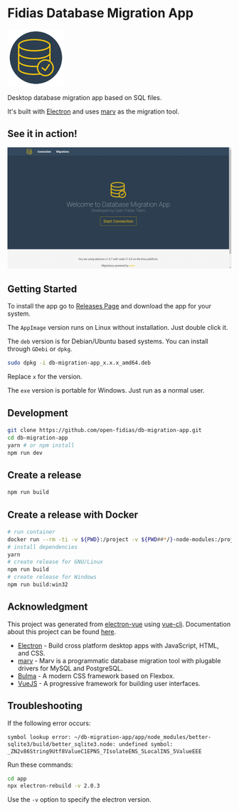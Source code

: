 # Fidias Database Migration App

![logo](docs/img/logo.png)

Desktop database migration app based on SQL files.

It's built with [Electron](https://electron.atom.io/)
and uses [marv](https://github.com/guidesmiths/marv) as the migration tool.

## See it in action!

![app-in-action](docs/img/app-in-action.gif)

## Getting Started

To install the app go to [Releases Page](https://github.com/open-fidias/db-migration-app/releases)
and download the app for your system.

The `AppImage` version runs on Linux without installation. Just double click it.

The `deb` version is for Debian/Ubuntu based systems. You can install through
`GDebi` or `dpkg`.

```bash
sudo dpkg -i db-migration-app_x.x.x_amd64.deb
```

Replace `x` for the version.

The `exe` version is portable for Windows. Just run as a normal user.

## Development

```bash
git clone https://github.com/open-fidias/db-migration-app.git
cd db-migration-app
yarn # or npm install
npm run dev
```

## Create a release

```bash
npm run build
```

## Create a release with Docker

```bash
# run container
docker run --rm -ti -v ${PWD}:/project -v ${PWD##*/}-node-modules:/project/node_modules -v ~/.electron:/root/.electron electronuserland/electron-builder:wine
# install dependencies
yarn
# create release for GNU/Linux
npm run build
# create release for Windows
npm run build:win32
```

## Acknowledgment

This project was generated from [electron-vue](https://github.com/SimulatedGREG/electron-vue) using [vue-cli](https://github.com/vuejs/vue-cli). Documentation about this project can be found [here](https://simulatedgreg.gitbooks.io/electron-vue/content/index.html).

* [Electron](https://electron.atom.io/) - Build cross platform desktop apps
with JavaScript, HTML, and CSS.
* [marv](https://github.com/guidesmiths/marv) - Marv is a programmatic database migration tool with plugable drivers for MySQL and PostgreSQL.
* [Bulma](http://bulma.io/) - A modern CSS framework based on Flexbox.
* [VueJS](https://vuejs.org) - A progressive framework for building user interfaces.

## Troubleshooting

If the following error occurs:

```
symbol lookup error: ~/db-migration-app/app/node_modules/better-sqlite3/build/better_sqlite3.node: undefined symbol: _ZN2v86String9Utf8ValueC1EPNS_7IsolateENS_5LocalINS_5ValueEEE
```

Run these commands:

```bash
cd app
npx electron-rebuild -v 2.0.3
```

Use the `-v` option to specify the electron version.
